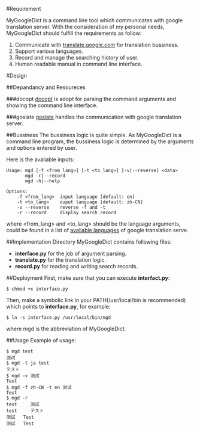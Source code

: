 #Requirement

MyGoogleDict is a command line tool which communicates with google translation server. With the consideration of my personal needs, MyGoogleDict should fulfill the requirements as follow:

1. Communicate with [translate.google.com](translate.google.com) for translation bussiness.
1. Support various languages.
1. Record and manage the searching history of user.
1. Human readable manual in command line interface.

#Design

##Depandancy and Resoureces

###docopt
[docopt](https://github.com/docopt/docopt) is adopt for parsing the command arguments and showing the command line interface.

###goslate
[goslate](http://pythonhosted.org/goslate/) handles the communication with google translation server.


##Bussiness
The bussiness logic is quite simple. As MyGoogleDict is a command line program, the bussiness logic is determined by the arguments and options entered by user.

Here is the avaliable inputs:

	Usage: mgd [-f <from_lang>] [-t <to_lang>] [-v|--reverse] <data>
       	   mgd -r|--record
       	   mgd -h|--help

	Options:
    	-f <from_lang>  input language [default: en]
    	-t <to_lang>    ouput language [default: zh-CN]
    	-v --reverse    reverse -f and -t
    	-r --record     display search record
    	
where <from_lang> and <to_lang> should be the language arguments, could be found in a list of [avaliable languages](https://developers.google.com/translate/v2/using_rest#language-params) of google translation serve.

##Implementation
Directory MyGoogleDict contains following files:

* **interface.py** for the job of argument parsing.
* **translate.py** for the translation logic.
* **record.py** for reading and writing search records.


##Deployment
First, make sure that you can execute **interfact.py**:

	$ chmod +x interface.py

Then, make a symbolic link in your PATH(/usr/local/bin is recommended) which points to **interface.py**, for example:
	
	$ ln -s interface.py /usr/local/bin/mgd

where mgd is the abbreviation of MyGoogleDict.

##Usage
Example of usage:

	$ mgd test
	测试
	$ mgd -t ja test
	テスト
	$ mgd -v 测试
	Test
	$ mgd -f zh-CN -t en 测试
	Test
	$ mgd -r
	test 	 测试
	test 	 テスト
	测试 	 Test
	测试 	 Test
